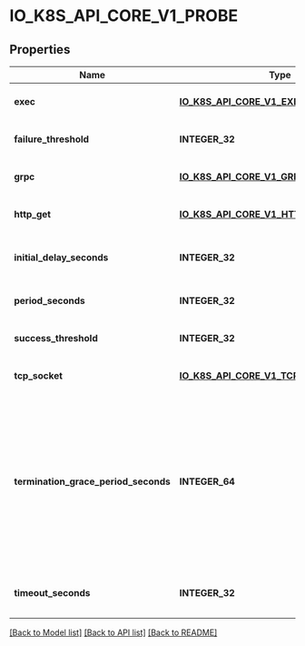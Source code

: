 # IO_K8S_API_CORE_V1_PROBE

## Properties
Name | Type | Description | Notes
------------ | ------------- | ------------- | -------------
**exec** | [**IO_K8S_API_CORE_V1_EXEC_ACTION**](io.k8s.api.core.v1.ExecAction.md) |  | [optional] [default to null]
**failure_threshold** | **INTEGER_32** | Minimum consecutive failures for the probe to be considered failed after having succeeded. Defaults to 3. Minimum value is 1. | [optional] [default to null]
**grpc** | [**IO_K8S_API_CORE_V1_GRPC_ACTION**](io.k8s.api.core.v1.GRPCAction.md) |  | [optional] [default to null]
**http_get** | [**IO_K8S_API_CORE_V1_HTTP_GET_ACTION**](io.k8s.api.core.v1.HTTPGetAction.md) |  | [optional] [default to null]
**initial_delay_seconds** | **INTEGER_32** | Number of seconds after the container has started before liveness probes are initiated. More info: https://kubernetes.io/docs/concepts/workloads/pods/pod-lifecycle#container-probes | [optional] [default to null]
**period_seconds** | **INTEGER_32** | How often (in seconds) to perform the probe. Default to 10 seconds. Minimum value is 1. | [optional] [default to null]
**success_threshold** | **INTEGER_32** | Minimum consecutive successes for the probe to be considered successful after having failed. Defaults to 1. Must be 1 for liveness and startup. Minimum value is 1. | [optional] [default to null]
**tcp_socket** | [**IO_K8S_API_CORE_V1_TCP_SOCKET_ACTION**](io.k8s.api.core.v1.TCPSocketAction.md) |  | [optional] [default to null]
**termination_grace_period_seconds** | **INTEGER_64** | Optional duration in seconds the pod needs to terminate gracefully upon probe failure. The grace period is the duration in seconds after the processes running in the pod are sent a termination signal and the time when the processes are forcibly halted with a kill signal. Set this value longer than the expected cleanup time for your process. If this value is nil, the pod&#39;s terminationGracePeriodSeconds will be used. Otherwise, this value overrides the value provided by the pod spec. Value must be non-negative integer. The value zero indicates stop immediately via the kill signal (no opportunity to shut down). This is a beta field and requires enabling ProbeTerminationGracePeriod feature gate. Minimum value is 1. spec.terminationGracePeriodSeconds is used if unset. | [optional] [default to null]
**timeout_seconds** | **INTEGER_32** | Number of seconds after which the probe times out. Defaults to 1 second. Minimum value is 1. More info: https://kubernetes.io/docs/concepts/workloads/pods/pod-lifecycle#container-probes | [optional] [default to null]

[[Back to Model list]](../README.md#documentation-for-models) [[Back to API list]](../README.md#documentation-for-api-endpoints) [[Back to README]](../README.md)


